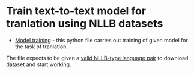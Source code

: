 # Train text-to-text model for tranlation using NLLB datasets

* [Model training](https://github.com/eistakovskii/LR_Transfer/blob/patch-1/machine_translation/train_mt.py) - this python file carries out training of given model for the task of tranlation.

The file expects to be given a [valid NLLB-type language pair](https://huggingface.co/datasets/allenai/nllb/blob/main/nllb_lang_pairs.py) to download dataset and start working.
